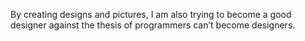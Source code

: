 By creating designs and pictures, I am also trying to become a good designer against the thesis of programmers can’t become designers. 
